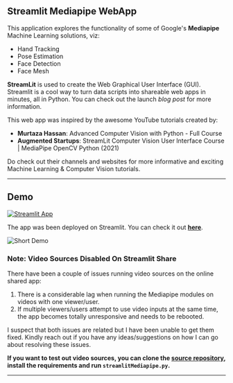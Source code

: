 ## Streamlit Mediapipe WebApp

This application explores the functionality of some of Google's <a href="https://google.github.io/mediapipe/" style="text-decoration: none;">**Mediapipe**</a> Machine Learning solutions, viz:

  - Hand Tracking
  - Pose Estimation
  - Face Detection 
  - Face Mesh
    
<a href="https://streamlit.io/" style="text-decoration: none;">**StreamLit**</a> is used to create the Web Graphical User Interface (GUI). Streamlit is a cool way to turn data scripts into shareable web apps in minutes, all in Python. You can check out the launch <a href="https://towardsdatascience.com/coding-ml-tools-like-you-code-ml-models-ddba3357eace" style="text-decoration: none;">*blog post*</a> for more information.

This web app was inspired by the awesome YouTube tutorials created by:

- **Murtaza Hassan**: <a href="https://www.youtube.com/watch?v=01sAkU_NvOY" style="text-decoration: none;">Advanced Computer Vision with Python - Full Course</a>
- **Augmented Startups**: <a href="https://www.youtube.com/watch?v=wyWmWaXapmI" style="text-decoration: none;">StreamLit Computer Vision User Interface Course | MediaPipe OpenCV Python (2021)</a>

Do check out their channels and websites for more informative and exciting Machine Learning & Computer Vision tutorials.

---


## Demo

[![Streamlit App](https://static.streamlit.io/badges/streamlit_badge_black_white.svg)](https://share.streamlit.io/outsiders17711/streamlit-mediapipe-webapp/main/streamlitMediapipeOnline.py)


The app was been deployed on Streamlit. You can check it out **[here](https://share.streamlit.io/outsiders17711/streamlit-mediapipe-webapp/main/streamlitMediapipeOnline.py)**.

![Short Demo](https://github.com/Outsiders17711/streamlit-Mediapipe-WebApp/blob/main/demo/streamlitMediapipe.gif?raw=true)

### Note: Video Sources Disabled On Streamlit Share

There have been a couple of issues running video sources on the online shared app:

1. There is a considerable lag when running the Mediapipe modules on videos with one viewer/user. 
2.  If multiple viewers/users attempt to use video inputs at the same time, the app becomes totally unresponsive and needs to be rebooted.

I suspect that both issues are related but I have been unable to get them fixed. Kindly reach out if you have any ideas/suggestions on how I can go about resolving these issues.


**If you want to test out video sources, you can clone the [source repository](https://github.com/Outsiders17711/streamlit-Mediapipe-WebApp), install the requirements and run `streamlitMediapipe.py`.**


<hr>
